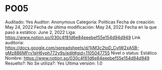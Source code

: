 # PO05

Auditado: Yes
Auditor: Anonymous
Categoría: Políticas
Fecha de creación: May 24, 2022
Fecha de última modificación: May 24, 2022
Fecha en la que pasó a estático: June 2, 2022
Liga: https://www.notion.so/030c4f81d6e84eeebef55e154d94d949 
Link auditoría: https://docs.google.com/spreadsheets/d/1ijM3c2toD_CvIW2xA5B-gMz8B6MFrv1eH6yph772y9s/edit#gid=1105047755
Nivel o status: Estático
Nombre: https://www.notion.so/030c4f81d6e84eeebef55e154d94d949 
Resuelto?: No
Se utiliza?: Yes
Última versión: 1.0
